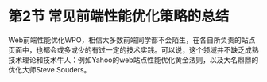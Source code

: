 # 第2节 常见前端性能优化策略的总结

Web前端性能优化WPO，相信大多数前端同学都不会陌生，在各自所负责的站点页面中，也都会或多或少的有过一定的技术实践。可以说，这个领域并不缺乏成熟技术理论和技术牛人：例如Yahoo的web站点性能优化黄金法则，以及大名鼎鼎的优化大师Steve Souders。

